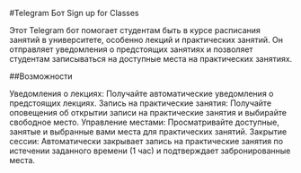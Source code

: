 #Telegram Бот Sign up for Classes

Этот Telegram бот помогает студентам быть в курсе расписания занятий в университете, особенно лекций и практических занятий. Он отправляет уведомления о предстоящих занятиях и позволяет студентам записываться на доступные места на практических занятиях.

##Возможности

Уведомления о лекциях: Получайте автоматические уведомления о предстоящих лекциях.
Запись на практические занятия: Получайте оповещения об открытии записи на практические занятия и выбирайте свободное место.
Управление местами: Просматривайте доступные, занятые и выбранные вами места для практических занятий.
Закрытие сессии: Автоматически закрывает запись на практические занятия по истечении заданного времени (1 час) и подтверждает забронированные места.
